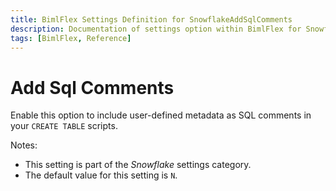 ```yaml
---
title: BimlFlex Settings Definition for SnowflakeAddSqlComments
description: Documentation of settings option within BimlFlex for SnowflakeAddSqlComments
tags: [BimlFlex, Reference]
---
```


# Add Sql Comments

Enable this option to include user-defined metadata as SQL comments in your `CREATE TABLE` scripts.

Notes:

* This setting is part of the *Snowflake* settings category.
* The default value for this setting is `N`.
